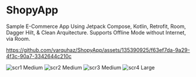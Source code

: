# ShopyApp
Sample E-Commerce App Using Jetpack Compose, Kotlin, Retrofit, Room, Dagger Hilt, &amp; Clean Arquitecture.
Supports Offline Mode without Internet, via Room.

https://github.com/varquhaz/ShopyApp/assets/135390925/f63ef7da-9a29-4f3c-90a7-3342644c210c

![scr1 Medium](https://github.com/varquhaz/ShopyApp/assets/135390925/e5d36249-1d5a-4cbb-86da-408ff5ce4665)
![scr2 Medium](https://github.com/varquhaz/ShopyApp/assets/135390925/71e8d146-c0ef-48b1-aacb-5c0a6f3b92cd)
![scr3 Medium](https://github.com/varquhaz/ShopyApp/assets/135390925/f552470d-68f9-4db1-9bbd-3feccb867054)
![scr4 Large](https://github.com/varquhaz/ShopyApp/assets/135390925/bf00315d-c96f-4712-94fd-088762c6f9af)
